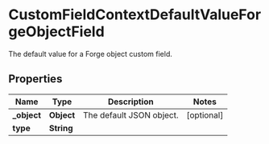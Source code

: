 

# CustomFieldContextDefaultValueForgeObjectField

The default value for a Forge object custom field.

## Properties

| Name | Type | Description | Notes |
|------------ | ------------- | ------------- | -------------|
|**_object** | **Object** | The default JSON object. |  [optional] |
|**type** | **String** |  |  |



